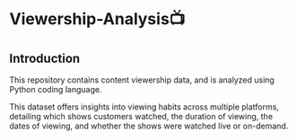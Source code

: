 # Viewership-Analysis📺

## Introduction

This repository contains content viewership data, and is analyzed using Python coding language.

This dataset offers insights into viewing habits across multiple platforms, detailing which shows customers watched, the duration of viewing, the dates of viewing, and whether the shows were watched live or on-demand.




